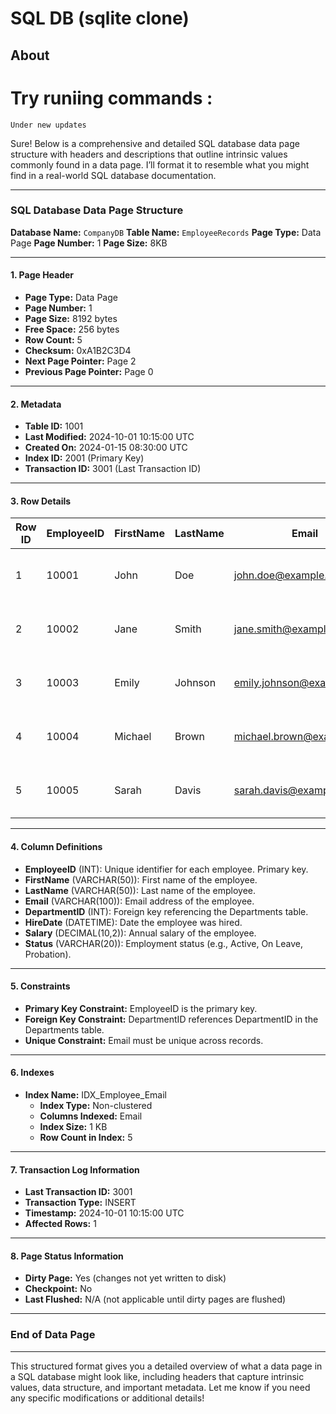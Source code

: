 # SQL DB (sqlite clone)
## About
# Try runiing commands :
``
Under new updates
``

Sure! Below is a comprehensive and detailed SQL database data page structure with headers and descriptions that outline intrinsic values commonly found in a data page. I’ll format it to resemble what you might find in a real-world SQL database documentation.

---

### SQL Database Data Page Structure

**Database Name:** `CompanyDB`
**Table Name:** `EmployeeRecords`
**Page Type:** Data Page
**Page Number:** 1
**Page Size:** 8KB

---

#### 1. **Page Header**

- **Page Type:** Data Page
- **Page Number:** 1
- **Page Size:** 8192 bytes
- **Free Space:** 256 bytes
- **Row Count:** 5
- **Checksum:** 0xA1B2C3D4
- **Next Page Pointer:** Page 2
- **Previous Page Pointer:** Page 0

---

#### 2. **Metadata**

- **Table ID:** 1001
- **Last Modified:** 2024-10-01 10:15:00 UTC
- **Created On:** 2024-01-15 08:30:00 UTC
- **Index ID:** 2001 (Primary Key)
- **Transaction ID:** 3001 (Last Transaction ID)

---

#### 3. **Row Details**

| **Row ID** | **EmployeeID** | **FirstName** | **LastName** | **Email**               | **DepartmentID** | **HireDate**           | **Salary**  | **Status**   |
|------------|----------------|----------------|---------------|-------------------------|------------------|------------------------|-------------|--------------|
| 1          | 10001          | John           | Doe           | john.doe@example.com    | 10               | 2023-05-15 09:00:00 UTC| 60000.00    | Active       |
| 2          | 10002          | Jane           | Smith         | jane.smith@example.com   | 20               | 2022-03-20 09:00:00 UTC| 55000.00    | Active       |
| 3          | 10003          | Emily          | Johnson       | emily.johnson@example.com| 10               | 2021-11-10 09:00:00 UTC| 70000.00    | On Leave     |
| 4          | 10004          | Michael        | Brown         | michael.brown@example.com| 30               | 2020-06-05 09:00:00 UTC| 65000.00    | Active       |
| 5          | 10005          | Sarah          | Davis         | sarah.davis@example.com  | 20               | 2024-01-01 09:00:00 UTC| 72000.00    | Probation    |

---

#### 4. **Column Definitions**

- **EmployeeID** (INT): Unique identifier for each employee. Primary key.
- **FirstName** (VARCHAR(50)): First name of the employee.
- **LastName** (VARCHAR(50)): Last name of the employee.
- **Email** (VARCHAR(100)): Email address of the employee.
- **DepartmentID** (INT): Foreign key referencing the Departments table.
- **HireDate** (DATETIME): Date the employee was hired.
- **Salary** (DECIMAL(10,2)): Annual salary of the employee.
- **Status** (VARCHAR(20)): Employment status (e.g., Active, On Leave, Probation).

---

#### 5. **Constraints**

- **Primary Key Constraint:** EmployeeID is the primary key.
- **Foreign Key Constraint:** DepartmentID references DepartmentID in the Departments table.
- **Unique Constraint:** Email must be unique across records.

---

#### 6. **Indexes**

- **Index Name:** IDX_Employee_Email
  - **Index Type:** Non-clustered
  - **Columns Indexed:** Email
  - **Index Size:** 1 KB
  - **Row Count in Index:** 5

---

#### 7. **Transaction Log Information**

- **Last Transaction ID:** 3001
- **Transaction Type:** INSERT
- **Timestamp:** 2024-10-01 10:15:00 UTC
- **Affected Rows:** 1

---

#### 8. **Page Status Information**

- **Dirty Page:** Yes (changes not yet written to disk)
- **Checkpoint:** No
- **Last Flushed:** N/A (not applicable until dirty pages are flushed)

---

### End of Data Page

---

This structured format gives you a detailed overview of what a data page in a SQL database might look like, including headers that capture intrinsic values, data structure, and important metadata. Let me know if you need any specific modifications or additional details!
